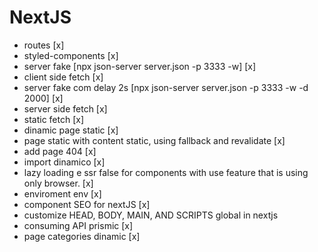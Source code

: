 # NextJS 
* routes [x]
* styled-components [x]
* server fake [npx json-server server.json -p 3333 -w] [x]
* client side fetch [x]
* server fake com delay 2s [npx json-server server.json -p 3333 -w -d 2000] [x]
* server side fetch [x]
* static fetch [x]
* dinamic page static [x]
* page static with content static, using fallback and revalidate [x]
* add page 404 [x]
* import dinamico [x]
* lazy loading e ssr false for components with use feature that is using only browser. [x]
* enviroment env [x]
* component SEO for nextJS [x]
* customize HEAD, BODY, MAIN, AND SCRIPTS global in nextjs
* consuming API prismic [x]
* page categories dinamic [x]